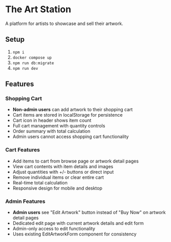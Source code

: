 # The Art Station

A platform for artists to showcase and sell their artwork.

## Setup

1. `npm i`
2. `docker compose up`
3. `npm run db:migrate`
4. `npm run dev`

## Features

### Shopping Cart

- **Non-admin users** can add artwork to their shopping cart
- Cart items are stored in localStorage for persistence
- Cart icon in header shows item count
- Full cart management with quantity controls
- Order summary with total calculation
- Admin users cannot access shopping cart functionality

### Cart Features

- Add items to cart from browse page or artwork detail pages
- View cart contents with item details and images
- Adjust quantities with +/- buttons or direct input
- Remove individual items or clear entire cart
- Real-time total calculation
- Responsive design for mobile and desktop

### Admin Features

- **Admin users** see "Edit Artwork" button instead of "Buy Now" on artwork detail pages
- Dedicated edit page with current artwork details and edit form
- Admin-only access to edit functionality
- Uses existing EditArtworkForm component for consistency
